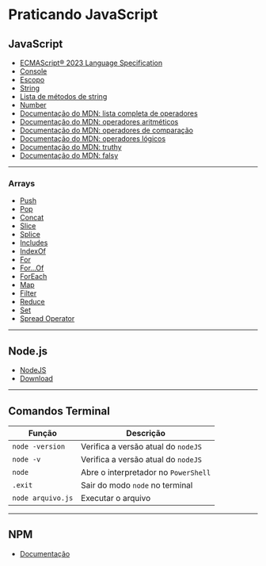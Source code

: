 # Praticando JavaScript

## JavaScript
- [ECMAScript® 2023 Language Specification](https://tc39.es/ecma262/2023/)
- [Console](https://developer.mozilla.org/pt-BR/docs/Web/API/console)
- [Escopo](https://developer.mozilla.org/pt-BR/docs/Glossary/Scope)
- [String](https://developer.mozilla.org/pt-BR/docs/Web/JavaScript/Reference/Global_Objects/String)
- [Lista de métodos de string](https://developer.mozilla.org/en-US/docs/Web/JavaScript/Reference/Global_Objects/String#instance_methods)
- [Number](https://developer.mozilla.org/en-US/docs/Web/JavaScript/Reference/Global_Objects/Number)
- [Documentação do MDN: lista completa de operadores](https://developer.mozilla.org/en-US/docs/Web/JavaScript/Guide/Expressions_and_operators)
- [Documentação do MDN: operadores aritméticos](https://developer.mozilla.org/en-US/docs/Web/JavaScript/Guide/Expressions_and_operators#arithmetic_operators)
- [Documentação do MDN: operadores de comparação](https://developer.mozilla.org/en-US/docs/Web/JavaScript/Guide/Expressions_and_operators#comparison_operators)
- [Documentação do MDN: operadores lógicos](https://developer.mozilla.org/en-US/docs/Web/JavaScript/Guide/Expressions_and_operators#logical_operators)
- [Documentação do MDN: truthy](https://developer.mozilla.org/en-US/docs/Glossary/Truthy)
- [Documentação do MDN: falsy](https://developer.mozilla.org/en-US/docs/Glossary/Falsy)
___
### Arrays
- [Push](https://developer.mozilla.org/en-US/docs/Web/JavaScript/Reference/Global_Objects/Array/push)
- [Pop](https://developer.mozilla.org/en-US/docs/Web/JavaScript/Reference/Global_Objects/Array/pop)
- [Concat](https://developer.mozilla.org/pt-BR/docs/Web/JavaScript/Reference/Global_Objects/Array/concat)
- [Slice](https://developer.mozilla.org/pt-BR/docs/Web/JavaScript/Reference/Global_Objects/Array/slice)
- [Splice](https://developer.mozilla.org/pt-BR/docs/Web/JavaScript/Reference/Global_Objects/Array/splice)
- [Includes](https://developer.mozilla.org/pt-BR/docs/Web/JavaScript/Reference/Global_Objects/Array/includes)
- [IndexOf](https://developer.mozilla.org/pt-BR/docs/Web/JavaScript/Reference/Global_Objects/String/indexOf)
- [For](https://developer.mozilla.org/pt-BR/docs/Web/JavaScript/Reference/Statements/for)
- [For...Of](https://developer.mozilla.org/pt-BR/docs/Web/JavaScript/Reference/Statements/for...of)
- [ForEach](https://developer.mozilla.org/en-US/docs/Web/JavaScript/Reference/Global_Objects/Array/forEach)
- [Map](https://developer.mozilla.org/pt-BR/docs/Web/JavaScript/Reference/Global_Objects/Array/map)
- [Filter](https://developer.mozilla.org/pt-BR/docs/Web/JavaScript/Reference/Global_Objects/Array/filter)
- [Reduce](https://developer.mozilla.org/pt-BR/docs/Web/JavaScript/Reference/Global_Objects/Array/reduce)
- [Set](https://developer.mozilla.org/pt-BR/docs/Web/JavaScript/Reference/Global_Objects/Set)
- [Spread Operator](https://developer.mozilla.org/pt-BR/docs/Web/JavaScript/Reference/Operators/Spread_syntax)
___

## Node.js
- [NodeJS](https://nodejs.org/pt)
- [Download](https://nodejs.org/pt/download/package-manager)
___

## Comandos Terminal
**Função** | **Descrição**
---|---
`node -version` | Verifica a versão atual do `nodeJS`
`node -v` | Verifica a versão atual do `nodeJS`
`node` | Abre o interpretador no `PowerShell`
`.exit` | Sair do modo `node` no terminal
`node arquivo.js` | Executar o arquivo
___

## NPM
- [Documentação](https://www.npmjs.com/)
